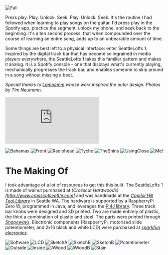 ![Fall](https://github.com/mevorah/SeattleLofts1/blob/master/_img/Fall.png?raw=true "Fall")

Press play. Play. Unlock. Seek. Play. Unlock. Seek. It's the routine I had followed when learning to play songs on the guitar. I'd press play in the Spotify app, practice the segment, unlock my phone, and seek back to the beginning. It's a ten second process, that when compounded over the course of learning an entire song, adds up to an unbearable amount of time. 

Some things are best left to a physical interface: enter SeattleLofts 1. Inspired by the digital track bar that has become so ingrained in media players everywhere, the SeattleLofts 1 takes this familiar pattern and makes it analog. It is a Spotify console - one that displays what's currently playing, mechanically progresses the track bar, and enables someone to skip around in a song without missing a beat.

*Special thanks to [Lampemm](http://lampemm.com) whose work inspired the outer design. Photos by Tim Neumann.*

<iframe class="youtube" src="https://www.youtube.com/embed/K1kg1dLRlXw?rel=0&amp;showinfo=0" frameborder="0" allow="autoplay; encrypted-media" allowfullscreen></iframe>

![Bahamas](https://github.com/mevorah/SeattleLofts1/blob/master/_img/Bahamas.png?raw=true "Bahamas")
![Front](https://github.com/mevorah/SeattleLofts1/blob/master/_img/Front.png?raw=true "Front")
![Radiohead](https://github.com/mevorah/SeattleLofts1/blob/master/_img/Radiohead.Png?raw=true "Radiohead")
![Tycho](https://github.com/mevorah/SeattleLofts1/blob/master/_img/Tycho.jpg?raw=true "Tycho")
![TheShins](https://github.com/mevorah/SeattleLofts1/blob/master/_img/TheShins.jpg?raw=true "TheShins")
![UsingClose](https://github.com/mevorah/SeattleLofts1/blob/master/_img/UsingClose.jpg?raw=true "UsingClose")
![Me!](https://github.com/mevorah/SeattleLofts1/blob/master/_img/Using.png?raw=true "Using")

# The Making Of



I took advantage of a lot of resources to get this this built. The SeattleLofts 1 is made of walnut purchased at *(Crosscut Hardwoods)[http://www.crosscutseattle.com]* and was handmade at the *[Capitol Hill Tool Library](https://sustainablecapitolhill.org/tool-library/)* in Seattle WA. The hardware is supported by a RaspberryPi Zero W, programmed in Java, and leverages the [Pi4J library](http://pi4j.com). Three track bar knobs were designed and 3D printed. Two are made entirely of plastic, the third a combination of plastic and steel. The parts were printed through *[Shapeways](http://shapeways.com)*. Electronic components (RaspberryPi, motorized slide potentiometer, and 2x16 black and white LCD) were purchased at *[sparkfun elecronics](https://www.sparkfun.com)*.

![Software](https://github.com/mevorah/SeattleLofts1/blob/master/_img/ASoftware.JPG?raw=true "Software")
![LCD](https://github.com/mevorah/SeattleLofts1/blob/master/_img/ALCD.JPG?raw=true "ALCD")
![SketchA](https://github.com/mevorah/SeattleLofts1/blob/master/_img/ASketchA.JPG?raw=true "ASketchA")
![SketchB](https://github.com/mevorah/SeattleLofts1/blob/master/_img/ASketchB.JPG?raw=true "ASketchB")
![SketchB](https://github.com/mevorah/SeattleLofts1/blob/master/_img/ASketchB.png?raw=true "ASketchB")
![Potentiometer](https://github.com/mevorah/SeattleLofts1/blob/master/_img/APotent.JPG?raw=true "APotent")
![Outside](https://github.com/mevorah/SeattleLofts1/blob/master/_img/AOutside.JPG?raw=true "AOutside")
![Inside](https://github.com/mevorah/SeattleLofts1/blob/master/_img/AInside.JPG?raw=true "AInside")
![AWood](https://github.com/mevorah/SeattleLofts1/blob/master/_img/AWood.JPG?raw=true "Wood")
![AWoodB](https://github.com/mevorah/SeattleLofts1/blob/master/_img/AWoodB.JPG?raw=true "WoodB")
![Stain](https://github.com/mevorah/SeattleLofts1/blob/master/_img/AStain.JPG?raw=true "Stain")
